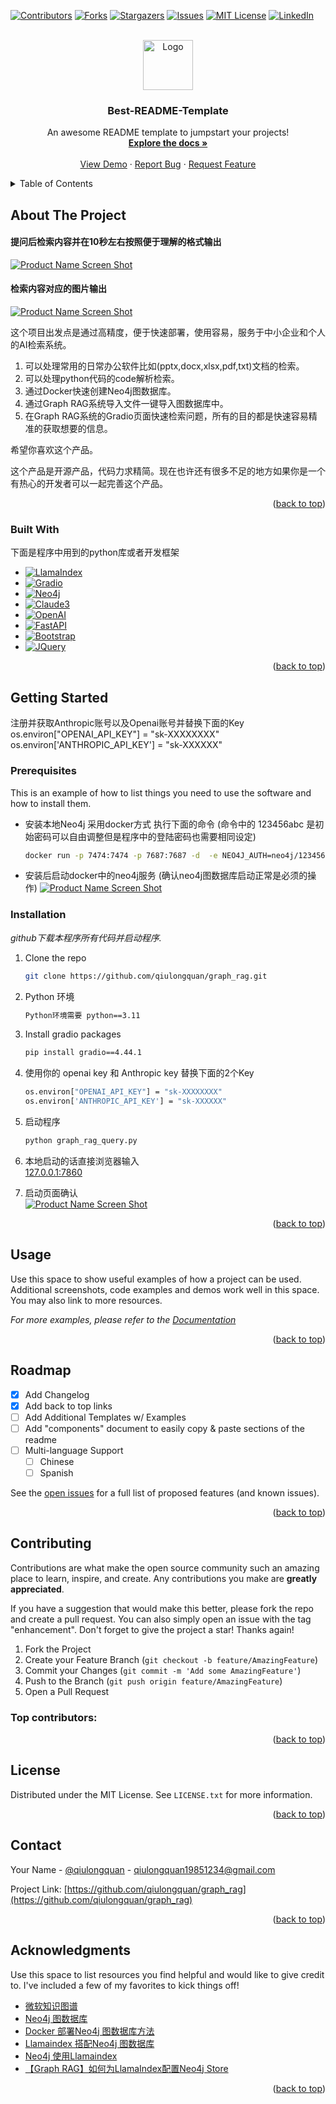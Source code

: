 <!-- Improved compatibility of back to top link: See: https://github.com/othneildrew/Best-README-Template/pull/73 -->
<a id="readme-top"></a>
<!--
*** Thanks for checking out the Best-README-Template. If you have a suggestion
*** that would make this better, please fork the repo and create a pull request
*** or simply open an issue with the tag "enhancement".
*** Don't forget to give the project a star!
*** Thanks again! Now go create something AMAZING! :D
-->



<!-- PROJECT SHIELDS -->
<!--
*** I'm using markdown "reference style" links for readability.
*** Reference links are enclosed in brackets [ ] instead of parentheses ( ).
*** See the bottom of this document for the declaration of the reference variables
*** for contributors-url, forks-url, etc. This is an optional, concise syntax you may use.
*** https://www.markdownguide.org/basic-syntax/#reference-style-links
-->
[![Contributors][contributors-shield]][contributors-url]
[![Forks][forks-shield]][forks-url]
[![Stargazers][stars-shield]][stars-url]
[![Issues][issues-shield]][issues-url]
[![MIT License][license-shield]][license-url]
[![LinkedIn][linkedin-shield]][linkedin-url]



<!-- PROJECT LOGO -->
<br />
<div align="center">
  <a href="https://github.com/qiulongquan/graph_rag">
    <img src="images/logo.png" alt="Logo" width="80" height="80">
  </a>

  <h3 align="center">Best-README-Template</h3>

  <p align="center">
    An awesome README template to jumpstart your projects!
    <br />
    <a href="https://github.com/qiulongquan/graph_rag"><strong>Explore the docs »</strong></a>
    <br />
    <br />
    <a href="https://github.com/qiulongquan/graph_rag">View Demo</a>
    ·
    <a href="https://github.com/qiulongquan/graph_rag/issues/new?labels=bug&template=bug-report---.md">Report Bug</a>
    ·
    <a href="https://github.com/qiulongquan/graph_rag/issues/new?labels=enhancement&template=feature-request---.md">Request Feature</a>
  </p>
</div>



<!-- TABLE OF CONTENTS -->
<details>
  <summary>Table of Contents</summary>
  <ol>
    <li>
      <a href="#about-the-project">About The Project</a>
      <ul>
        <li><a href="#built-with">Built With</a></li>
      </ul>
    </li>
    <li>
      <a href="#getting-started">Getting Started</a>
      <ul>
        <li><a href="#prerequisites">Prerequisites</a></li>
        <li><a href="#installation">Installation</a></li>
      </ul>
    </li>
    <li><a href="#usage">Usage</a></li>
    <li><a href="#roadmap">Roadmap</a></li>
    <li><a href="#contributing">Contributing</a></li>
    <li><a href="#license">License</a></li>
    <li><a href="#contact">Contact</a></li>
    <li><a href="#acknowledgments">Acknowledgments</a></li>
  </ol>
</details>



<!-- ABOUT THE PROJECT -->
## About The Project

#### 提问后检索内容并在10秒左右按照便于理解的格式输出
[![Product Name Screen Shot][product-screenshot1]](https://github.com/qiulongquan/graph_rag)
#### 检索内容对应的图片输出
[![Product Name Screen Shot][product-screenshot2]](https://github.com/qiulongquan/graph_rag)

这个项目出发点是通过高精度，便于快速部署，使用容易，服务于中小企业和个人的AI检索系统。
1. 可以处理常用的日常办公软件比如(pptx,docx,xlsx,pdf,txt)文档的检索。
2. 可以处理python代码的code解析检索。
3. 通过Docker快速创建Neo4j图数据库。
4. 通过Graph RAG系统导入文件一键导入图数据库中。
5. 在Graph RAG系统的Gradio页面快速检索问题，所有的目的都是快速容易精准的获取想要的信息。

希望你喜欢这个产品。

这个产品是开源产品，代码力求精简。现在也许还有很多不足的地方如果你是一个有热心的开发者可以一起完善这个产品。


<!-- Use the `BLANK_README.md` to get started. -->

<p align="right">(<a href="#readme-top">back to top</a>)</p>



### Built With

下面是程序中用到的python库或者开发框架

* [![LlamaIndex][LlamaIndex.com]][LlamaIndex-url]
* [![Gradio][Gradio.com]][Gradio-url]
* [![Neo4j][Neo4j.com]][Neo4j-url]
* [![Claude3][Claude3.com]][Claude3-url]
* [![OpenAI][OpenAI.com]][OpenAI-url]
* [![FastAPI][FastAPI.com]][FastAPI-url]
* [![Bootstrap][Bootstrap.com]][Bootstrap-url]
* [![JQuery][JQuery.com]][JQuery-url]


<p align="right">(<a href="#readme-top">back to top</a>)</p>



<!-- GETTING STARTED -->
## Getting Started

注册并获取Anthropic账号以及Openai账号并替换下面的Key  
os.environ["OPENAI_API_KEY"] = "sk-XXXXXXXX"  
os.environ['ANTHROPIC_API_KEY'] = "sk-XXXXXX"

### Prerequisites

This is an example of how to list things you need to use the software and how to install them.
* 安装本地Neo4j 采用docker方式 执行下面的命令 (命令中的 123456abc 是初始密码可以自由调整但是程序中的登陆密码也需要相同设定)
  ```sh
  docker run -p 7474:7474 -p 7687:7687 -d  -e NEO4J_AUTH=neo4j/123456abc  -v $PWD/data_neo4j:/data -v $PWD/plugins:/plugins --name neo4j-apoc -e NEO4J_apoc_export_file_enabled=true -e NEO4J_apoc_import_file_enabled=true -e NEO4J_apoc_import_file_use__neo4j__config=true -e NEO4J_PLUGINS=\[\"apoc\"\]  -e NEO4J_dbms_security_procedures_unrestricted=apoc.*  neo4j:latest
  ```
* 安装后启动docker中的neo4j服务 (确认neo4j图数据库启动正常是必须的操作)
[![Product Name Screen Shot][product-screenshot3]](https://github.com/qiulongquan/graph_rag)
### Installation

_github下载本程序所有代码并启动程序._

1. Clone the repo
   ```sh
   git clone https://github.com/qiulongquan/graph_rag.git
   ```
2. Python 环境
   ```sh
   Python环境需要 python==3.11
   ```
3. Install gradio packages
   ```sh
   pip install gradio==4.44.1
   ```
4. 使用你的 openai key 和 Anthropic key 替换下面的2个Key
   ```sh
   os.environ["OPENAI_API_KEY"] = "sk-XXXXXXXX"  
   os.environ['ANTHROPIC_API_KEY'] = "sk-XXXXXX"
   ```
5. 启动程序
   ```sh
   python graph_rag_query.py
   ```
6. 本地启动的话直接浏览器输入  
   [127.0.0.1:7860](http://127.0.0.1:7860/)  

7. 启动页面确认  
[![Product Name Screen Shot][product-screenshot4]](https://github.com/qiulongquan/graph_rag)

<p align="right">(<a href="#readme-top">back to top</a>)</p>



<!-- USAGE EXAMPLES -->
## Usage

Use this space to show useful examples of how a project can be used. Additional screenshots, code examples and demos work well in this space. You may also link to more resources.

_For more examples, please refer to the [Documentation](https://example.com)_

<p align="right">(<a href="#readme-top">back to top</a>)</p>



<!-- ROADMAP -->
## Roadmap

- [x] Add Changelog
- [x] Add back to top links
- [ ] Add Additional Templates w/ Examples
- [ ] Add "components" document to easily copy & paste sections of the readme
- [ ] Multi-language Support
    - [ ] Chinese
    - [ ] Spanish

See the [open issues](https://github.com/othneildrew/Best-README-Template/issues) for a full list of proposed features (and known issues).

<p align="right">(<a href="#readme-top">back to top</a>)</p>



<!-- CONTRIBUTING -->
## Contributing

Contributions are what make the open source community such an amazing place to learn, inspire, and create. Any contributions you make are **greatly appreciated**.

If you have a suggestion that would make this better, please fork the repo and create a pull request. You can also simply open an issue with the tag "enhancement".
Don't forget to give the project a star! Thanks again!

1. Fork the Project
2. Create your Feature Branch (`git checkout -b feature/AmazingFeature`)
3. Commit your Changes (`git commit -m 'Add some AmazingFeature'`)
4. Push to the Branch (`git push origin feature/AmazingFeature`)
5. Open a Pull Request

### Top contributors:


<p align="right">(<a href="#readme-top">back to top</a>)</p>



<!-- LICENSE -->
## License

Distributed under the MIT License. See `LICENSE.txt` for more information.

<p align="right">(<a href="#readme-top">back to top</a>)</p>



<!-- CONTACT -->
## Contact

Your Name - [@qiulongquan](https://twitter.com/qiulongquan) - qiulongquan19851234@gmail.com

Project Link: [https://github.com/qiulongquan/graph_rag](https://github.com/qiulongquan/graph_rag)

<p align="right">(<a href="#readme-top">back to top</a>)</p>



<!-- ACKNOWLEDGMENTS -->
## Acknowledgments

Use this space to list resources you find helpful and would like to give credit to. I've included a few of my favorites to kick things off!

* [微软知识图谱](https://microsoft.github.io/graphrag/)
* [Neo4j 图数据库](https://neo4j.com/)
* [Docker 部署Neo4j 图数据库方法](https://www.oryoy.com/news/shi-yong-docker-zai-fu-wu-qi-shang-bu-shu-he-pei-zhi-neo4j-tu-shu-ju-ku-de-zui-jia-shi-jian.html)
* [Llamaindex 搭配Neo4j 图数据库](https://docs.llamaindex.ai/en/stable/examples/property_graph/property_graph_neo4j/)
* [Neo4j 使用Llamaindex](https://neo4j.com/labs/genai-ecosystem/llamaindex/)
* [【Graph RAG】如何为LlamaIndex配置Neo4j Store](https://www.bilibili.com/read/cv29118130/)

<p align="right">(<a href="#readme-top">back to top</a>)</p>



<!-- MARKDOWN LINKS & IMAGES -->
<!-- https://www.markdownguide.org/basic-syntax/#reference-style-links -->
[contributors-shield]: https://img.shields.io/github/contributors/othneildrew/Best-README-Template.svg?style=for-the-badge
[contributors-url]: https://github.com/othneildrew/Best-README-Template/graphs/contributors
[forks-shield]: https://img.shields.io/github/forks/othneildrew/Best-README-Template.svg?style=for-the-badge
[forks-url]: https://github.com/othneildrew/Best-README-Template/network/members
[stars-shield]: https://img.shields.io/github/stars/othneildrew/Best-README-Template.svg?style=for-the-badge
[stars-url]: https://github.com/othneildrew/Best-README-Template/stargazers
[issues-shield]: https://img.shields.io/github/issues/othneildrew/Best-README-Template.svg?style=for-the-badge
[issues-url]: https://github.com/othneildrew/Best-README-Template/issues
[license-shield]: https://img.shields.io/github/license/othneildrew/Best-README-Template.svg?style=for-the-badge
[license-url]: https://github.com/othneildrew/Best-README-Template/blob/master/LICENSE.txt
[linkedin-shield]: https://img.shields.io/badge/-LinkedIn-black.svg?style=for-the-badge&logo=linkedin&colorB=555
[linkedin-url]: https://linkedin.com/in/othneildrew
[Next.js]: https://img.shields.io/badge/next.js-000000?style=for-the-badge&logo=nextdotjs&logoColor=white
[Next-url]: https://nextjs.org/
[React.js]: https://img.shields.io/badge/React-20232A?style=for-the-badge&logo=react&logoColor=61DAFB
[React-url]: https://reactjs.org/
[Vue.js]: https://img.shields.io/badge/Vue.js-35495E?style=for-the-badge&logo=vuedotjs&logoColor=4FC08D
[Vue-url]: https://vuejs.org/
[Angular.io]: https://img.shields.io/badge/Angular-DD0031?style=for-the-badge&logo=angular&logoColor=white
[Angular-url]: https://angular.io/
[Svelte.dev]: https://img.shields.io/badge/Svelte-4A4A55?style=for-the-badge&logo=svelte&logoColor=FF3E00
[Svelte-url]: https://svelte.dev/
[Laravel.com]: https://img.shields.io/badge/Laravel-FF2D20?style=for-the-badge&logo=laravel&logoColor=white
[Laravel-url]: https://laravel.com
[Bootstrap.com]: https://img.shields.io/badge/Bootstrap-563D7C?style=for-the-badge&logo=bootstrap&logoColor=white
[Bootstrap-url]: https://getbootstrap.com
[JQuery.com]: https://img.shields.io/badge/jQuery-0769AD?style=for-the-badge&logo=jquery&logoColor=white
[JQuery-url]: https://jquery.com
[Neo4j.com]: https://img.shields.io/badge/Neo4j-008CC1?style=for-the-badge&logo=neo4j&logoColor=white
[Neo4j-url]: https://neo4j.com/
[Claude3.com]: https://img.shields.io/badge/Claude3-4A90E2?style=for-the-badge&logo=claude&logoColor=white
[Claude3-url]: https://www.anthropic.com/
[OpenAI.com]: https://img.shields.io/badge/OpenAI-412991?style=for-the-badge&logo=openai&logoColor=white
[OpenAI-url]: https://openai.com/
[FastAPI.com]: https://img.shields.io/badge/FastAPI-009688?style=for-the-badge&logo=fastapi&logoColor=white
[FastAPI-url]: https://fastapi.tiangolo.com/
[LlamaIndex.com]: https://img.shields.io/badge/LlamaIndex-FF5A1F?style=for-the-badge&logo=llamaindex&logoColor=white
[LlamaIndex-url]: https://llamaindex.ai/
[Gradio.com]: https://img.shields.io/badge/Gradio-3776AB?style=for-the-badge&logo=gradio&logoColor=white
[Gradio-url]: https://gradio.app/
[product-screenshot1]: images/retrieval_1.png
[product-screenshot2]: images/retrieval_2.png
[product-screenshot3]: images/docker_sample.png
[product-screenshot4]: images/retrieval_4.png